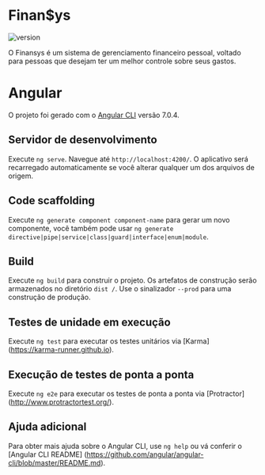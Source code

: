 # Finan$ys
<img src="https://camo.githubusercontent.com/17dcc1f97c97ed3f890c9121dc5e9a4019ff6d77/68747470733a2f2f696d672e736869656c64732e696f2f62616467652f76657273696f6e2d312e322e332d626c75652e7376673f6d61784167653d32353932303030" alt="version" data-canonical-src="https://img.shields.io/badge/version-1.2.3-blue.svg?maxAge=2592000" style="max-width:100%;">

O Finansys é um sistema de gerenciamento financeiro pessoal, voltado para pessoas que desejam ter um melhor controle sobre seus gastos.  

# Angular

O projeto foi gerado com o [Angular CLI](https://github.com/angular/angular-cli) versão 7.0.4.

## Servidor de desenvolvimento

Execute `ng serve`. Navegue até `http://localhost:4200/`. O aplicativo será recarregado automaticamente se você alterar qualquer um dos arquivos de origem.
## Code scaffolding

Execute `ng generate component component-name` para gerar um novo componente, você também pode usar `ng generate directive|pipe|service|class|guard|interface|enum|module`.

## Build
Execute `ng build` para construir o projeto. Os artefatos de construção serão armazenados no diretório `dist /`. Use o sinalizador `--prod` para uma construção de produção.
## Testes de unidade em execução

Execute `ng test` para executar os testes unitários via [Karma] (https://karma-runner.github.io).

## Execução de testes de ponta a ponta

Execute `ng e2e` para executar os testes de ponta a ponta via [Protractor] (http://www.protractortest.org/).

## Ajuda adicional

Para obter mais ajuda sobre o Angular CLI, use `ng help` ou vá conferir o [Angular CLI README] (https://github.com/angular/angular-cli/blob/master/README.md).
